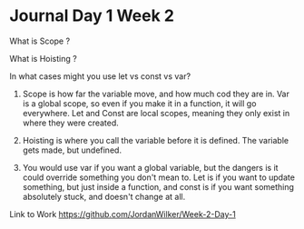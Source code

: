 # Journal Day 1 Week 2

What is Scope ?

What is Hoisting ?

In what cases might you use let vs const vs var?

1) Scope is how far the variable move, and how much cod they are in. Var is a global scope, so even if you make it in a function, it will go everywhere. Let and Const are local scopes, meaning they only exist in where they were created.

2) Hoisting is where you call the variable before it is defined. The variable gets made, but undefined.

3) You would use var if you want a global variable, but the dangers is it could override something you don't mean to. Let is if you want to update something, but just inside a function, and const is if you want something absolutely stuck, and doesn't change at all.

Link to Work
https://github.com/JordanWilker/Week-2-Day-1